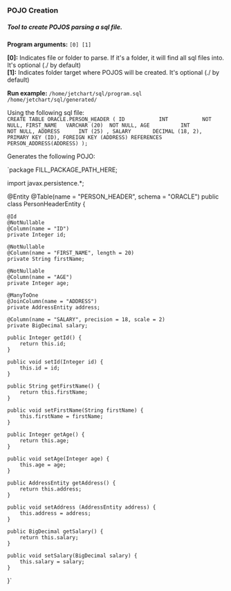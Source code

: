 ### POJO Creation
##### Tool to create POJOS parsing a sql file.

**Program arguments:** `[0] [1]`<br>

**[0]:** Indicates file or folder to parse. If it's a folder, it will find all sql files into. It's optional (./ by default)<br>
**[1]:** Indicates folder target where POJOS will be created. It's optional (./ by default)<br>

**Run example:**
`/home/jetchart/sql/program.sql /home/jetchart/sql/generated/`

Using the following sql file:<br>
`CREATE TABLE ORACLE.PERSON_HEADER (
   ID   		INT           NOT NULL,
   FIRST_NAME 	VARCHAR (20)  NOT NULL,
   AGE  		INT           NOT NULL,
   ADDRESS  	INT (25) ,
   SALARY   	DECIMAL (18, 2),       
   PRIMARY KEY (ID),
   FOREIGN KEY (ADDRESS) REFERENCES PERSON_ADDRESS(ADDRESS)
);`


Generates the following POJO:<br>

`package FILL_PACKAGE_PATH_HERE;

import javax.persistence.*;

@Entity
@Table(name = "PERSON_HEADER", schema = "ORACLE")
public class PersonHeaderEntity {

	@Id
	@NotNullable
	@Column(name = "ID")
	private Integer id;

	@NotNullable
	@Column(name = "FIRST_NAME", length = 20)
	private String firstName;

	@NotNullable
	@Column(name = "AGE")
	private Integer age;

	@ManyToOne
	@JoinColumn(name = "ADDRESS")
	private AddressEntity address;

	@Column(name = "SALARY", precision = 18, scale = 2)
	private BigDecimal salary;

	public Integer getId() {
		return this.id;
	}

	public void setId(Integer id) {
		this.id = id;
	}

	public String getFirstName() {
		return this.firstName;
	}

	public void setFirstName(String firstName) {
		this.firstName = firstName;
	}

	public Integer getAge() {
		return this.age;
	}

	public void setAge(Integer age) {
		this.age = age;
	}

	public AddressEntity getAddress() {
		return this.address;
	}

	public void setAddress (AddressEntity address) {
		this.address = address;
	}

	public BigDecimal getSalary() {
		return this.salary;
	}

	public void setSalary(BigDecimal salary) {
		this.salary = salary;
	}

}`
